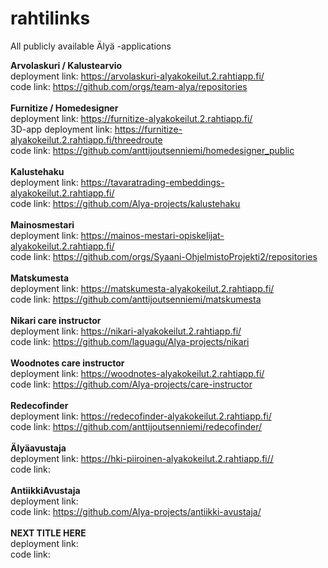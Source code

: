 # rahtilinks
All publicly available Älyä -applications

**Arvolaskuri / Kalustearvio**
<br>
deployment link: <a href="https://arvolaskuri-alyakokeilut.2.rahtiapp.fi/">https://arvolaskuri-alyakokeilut.2.rahtiapp.fi/<a>
<br>
code link: <a href="https://github.com/orgs/team-alya/repositories">https://github.com/orgs/team-alya/repositories<a>
<br><br>
**Furnitize / Homedesigner**
<br>
deployment link: <a href="https://furnitize-alyakokeilut.2.rahtiapp.fi/">https://furnitize-alyakokeilut.2.rahtiapp.fi/<a>
<br>
3D-app deployment link: <a href="https://furnitize-alyakokeilut.2.rahtiapp.fi/threedroute">https://furnitize-alyakokeilut.2.rahtiapp.fi/threedroute<a>
<br>
code link: <a href="https://github.com/anttijoutsenniemi/homedesigner_public">https://github.com/anttijoutsenniemi/homedesigner_public<a>
<br><br>
**Kalustehaku**
<br>
deployment link: <a href="https://tavaratrading-embeddings-alyakokeilut.2.rahtiapp.fi/">https://tavaratrading-embeddings-alyakokeilut.2.rahtiapp.fi/<a>
<br>
code link: <a href="https://github.com/Alya-projects/kalustehaku">https://github.com/Alya-projects/kalustehaku<a>
<br><br>
**Mainosmestari**
<br>
deployment link: <a href="https://mainos-mestari-opiskelijat-alyakokeilut.2.rahtiapp.fi/">https://mainos-mestari-opiskelijat-alyakokeilut.2.rahtiapp.fi/<a>
<br>
code link: <a href="https://github.com/orgs/Syaani-OhjelmistoProjekti2/repositories">https://github.com/orgs/Syaani-OhjelmistoProjekti2/repositories<a>
<br><br>
**Matskumesta**
<br>
deployment link: <a href="https://matskumesta-alyakokeilut.2.rahtiapp.fi/">https://matskumesta-alyakokeilut.2.rahtiapp.fi/<a>
<br>
code link: <a href="https://github.com/anttijoutsenniemi/matskumesta">https://github.com/anttijoutsenniemi/matskumesta<a>
<br><br>
**Nikari care instructor**
<br>
deployment link: <a href="https://nikari-alyakokeilut.2.rahtiapp.fi/">https://nikari-alyakokeilut.2.rahtiapp.fi/<a>
<br>
code link: <a href="https://github.com/Alya-projects/nikari">https://github.com/laguagu/Alya-projects/nikari<a>
<br><br>
**Woodnotes care instructor**
<br>
deployment link: <a href="https://woodnotes-alyakokeilut.2.rahtiapp.fi/">https://woodnotes-alyakokeilut.2.rahtiapp.fi/<a>
<br>
code link: <a href="https://github.com/Alya-projects/care-instructor">https://github.com/Alya-projects/care-instructor<a>
<br><br>
**Redecofinder**
<br>
deployment link: <a href="https://redecofinder-alyakokeilut.2.rahtiapp.fi">https://redecofinder-alyakokeilut.2.rahtiapp.fi/<a>
<br>
code link: <a href="https://github.com/anttijoutsenniemi/redecofinder">https://github.com/anttijoutsenniemi/redecofinder/<a>
<br><br>
**Älyäavustaja**
<br>
deployment link: <a href="https://hki-piiroinen-alyakokeilut.2.rahtiapp.fi/">https://hki-piiroinen-alyakokeilut.2.rahtiapp.fi//<a>
<br>
code link: <a href="http://github.com/Alya-projects/alya-avustaja"><a>
<br><br>
**AntiikkiAvustaja**
<br>
deployment link: <a href="https://riviera-vintage-alyakokeilut.2.rahtiapp.fi/"><a>
<br>
code link: <a href="https://github.com/Alya-projects/antiikki-avustaja/">https://github.com/Alya-projects/antiikki-avustaja/<a>
<br><br>
**NEXT TITLE HERE**
<br>
deployment link: <a href=""><a>
<br>
code link: <a href=""><a>
<br><br>
